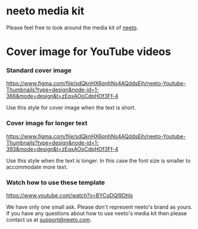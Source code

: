 # neeto media kit

Please feel free to look around the media kit of [neeto](https://neeto.com).

# Cover image for YouTube videos

### Standard cover image

https://www.figma.com/file/sdQknHX6qnhNs4AQddsEjh/neeto-Youtube-Thumbnails?type=design&node-id=1-366&mode=design&t=zEqxAOoCdpHOf3Ff-4

Use this style for cover image when the text is short.

### Cover image for longer text

https://www.figma.com/file/sdQknHX6qnhNs4AQddsEjh/neeto-Youtube-Thumbnails?type=design&node-id=1-393&mode=design&t=zEqxAOoCdpHOf3Ff-4

Use this style when the text is longer. In this case the font size is smaller to accommodate more text.

### Watch how to use these template

https://www.youtube.com/watch?v=BYCqDQl9DhIs

We have only one small ask. Please don't represent neeto's brand as yours.
If you have any questions about how to use neeto's media kit then please contact us at support@neeto.com.
